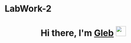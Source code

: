 # LabWork-2
<h1 align="center">Hi there, I'm <a href="https://instagram.com/steve_boobs?r=nametag" target="_blank">Gleb</a> 
<img src="https://github.com/blackcater/blackcater/raw/main/images/Hi.gif" height="32"/></h1>

